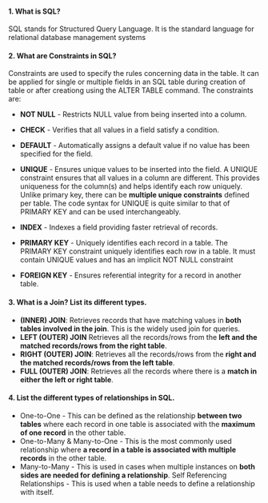 #### 1. What is SQL?
SQL stands for Structured Query Language. It is the standard language for relational database management systems

#### 2. What are Constraints in SQL?
Constraints are used to specify the rules concerning data in the table. It can be applied for single or multiple fields in an SQL table during creation of table or after creationg using the ALTER TABLE command. The constraints are:

* **NOT NULL** - Restricts NULL value from being inserted into a column.
* **CHECK** - Verifies that all values in a field satisfy a condition.
* **DEFAULT** - Automatically assigns a default value if no value has been specified for the field.
* **UNIQUE** - Ensures unique values to be inserted into the field.
A UNIQUE constraint ensures that all values in a column are different. This provides uniqueness for the column(s) and helps identify each row uniquely. Unlike primary key, there can be **multiple unique constraints** defined per table. The code syntax for UNIQUE is quite similar to that of PRIMARY KEY and can be used interchangeably.

* **INDEX** - Indexes a field providing faster retrieval of records.
* **PRIMARY KEY**  - Uniquely identifies each record in a table.
The PRIMARY KEY constraint uniquely identifies each row in a table. It must contain UNIQUE values and has an implicit NOT NULL constraint

* **FOREIGN KEY**  - Ensures referential integrity for a record in another table.

#### 3. What is a Join? List its different types.
* **(INNER) JOIN**: Retrieves records that have matching values in **both tables involved in the join**. This is the widely used join for queries.
* **LEFT (OUTER) JOIN** Retrieves all the records/rows from the **left and the matched records/rows from the right table**.
* **RIGHT (OUTER) JOIN**: Retrieves all the records/rows from the **right and the matched records/rows from the left table**.
* **FULL (OUTER) JOIN**: Retrieves all the records where there is a **match in either the left or right table**.

#### 4. List the different types of relationships in SQL.
* One-to-One - This can be defined as the relationship **between two tables** where each record in one table is associated with the **maximum of one record** in the other table.
* One-to-Many & Many-to-One - This is the most commonly used relationship where **a record in a table is associated with multiple records** in the other table.
* Many-to-Many - This is used in cases when multiple instances on **both sides are needed for defining a relationship**.
Self Referencing Relationships - This is used when a table needs to define a relationship with itself.










